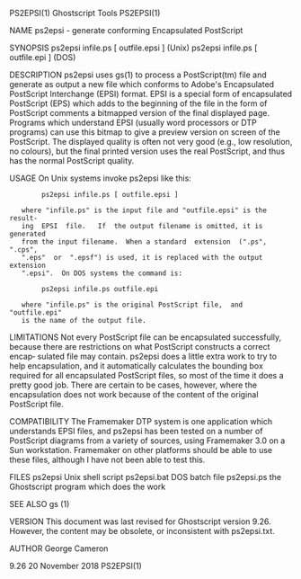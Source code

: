 PS2EPSI(1)                    Ghostscript Tools                    PS2EPSI(1)

NAME
       ps2epsi - generate conforming Encapsulated PostScript

SYNOPSIS
       ps2epsi infile.ps [ outfile.epsi ] (Unix)
       ps2epsi infile.ps [ outfile.epi ] (DOS)

DESCRIPTION
       ps2epsi  uses  gs(1)  to process a PostScript(tm) file and generate as
       output a new file which conforms to  Adobe's  Encapsulated  PostScript
       Interchange  (EPSI)  format.   EPSI  is a special form of encapsulated
       PostScript (EPS) which adds to the beginning of the file in  the  form
       of  PostScript  comments  a  bitmapped  version of the final displayed
       page.  Programs which understand EPSI (usually word processors or  DTP
       programs)  can  use this bitmap to give a preview version on screen of
       the PostScript.  The displayed quality is often not very  good  (e.g.,
       low  resolution,  no  colours), but the final printed version uses the
       real PostScript, and thus has the normal PostScript quality.

USAGE
       On Unix systems invoke ps2epsi like this:

            ps2epsi infile.ps [ outfile.epsi ]

       where "infile.ps" is the input file and "outfile.epsi" is the  result‐
       ing  EPSI  file.   If  the output filename is omitted, it is generated
       from the input filename.  When a standard  extension  (".ps",  ".cps",
       ".eps"  or  ".epsf") is used, it is replaced with the output extension
       ".epsi".  On DOS systems the command is:

            ps2epsi infile.ps outfile.epi

       where "infile.ps" is the original PostScript file,  and  "outfile.epi"
       is the name of the output file.

LIMITATIONS
       Not  every  PostScript  file can be encapsulated successfully, because
       there are restrictions on what PostScript constructs a correct  encap‐
       sulated  file may contain.  ps2epsi does a little extra work to try to
       help encapsulation, and it automatically calculates the  bounding  box
       required for all encapsulated PostScript files, so most of the time it
       does a pretty good job. There are certain to be cases, however,  where
       the encapsulation does not work because of the content of the original
       PostScript file.

COMPATIBILITY
       The Framemaker DTP system is one application  which  understands  EPSI
       files,  and ps2epsi has been tested on a number of PostScript diagrams
       from a variety of sources, using Framemaker 3.0 on a Sun  workstation.
       Framemaker  on  other  platforms  should  be  able to use these files,
       although I have not been able to test this.

FILES
       ps2epsi       Unix shell script
       ps2epsi.bat   DOS batch file
       ps2epsi.ps    the Ghostscript program which does the work

SEE ALSO
       gs (1)

VERSION
       This document was last revised for Ghostscript version 9.26.  However,
       the content may be obsolete, or inconsistent with ps2epsi.txt.

AUTHOR
       George Cameron

9.26                           20 November 2018                    PS2EPSI(1)
